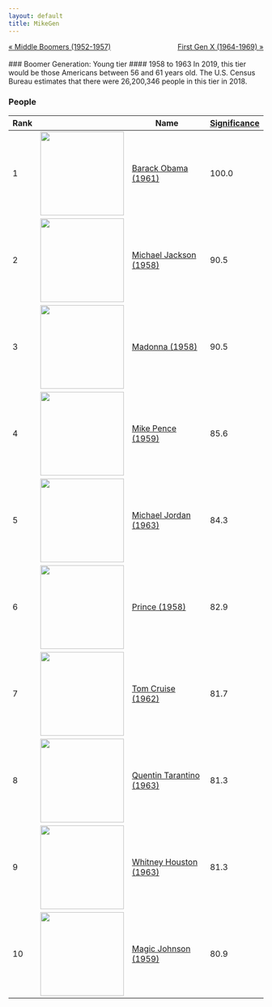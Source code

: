 ```yaml
---
layout: default
title: MikeGen
---
```

<div style="overflow: hidden"><a href="/mike-gen/generations/boomer-middle.html" class="previous" style="float: left !important">&laquo; Middle Boomers (1952-1957)</a><a href="/mike-gen/generations/genx-first.html" class="next" style="float: right !important">First Gen X (1964-1969) &raquo;</a></div>
<br>
### Boomer Generation: Young tier
#### 1958 to 1963
In 2019, this tier would be those Americans between 56 and 61 years old. The U.S. Census Bureau estimates that there were 26,200,346 people in this tier in 2018. 

### People

Rank |     | Name                               | <a href="/mike-gen/FAQ.html#Significance">Significance</a> 
---- | --- | ---------------------------------- | -------- 
1    | <img src="https://upload.wikimedia.org/wikipedia/commons/8/8d/President_Barack_Obama.jpg" width="165" /> | [Barack Obama (1961)](https://en.wikipedia.org/wiki/Barack_Obama) | 100.0
2    | <img src="https://upload.wikimedia.org/wikipedia/commons/3/31/Michael_Jackson_in_1988.jpg" width="165" /> | [Michael Jackson (1958)](https://en.wikipedia.org/wiki/Michael_Jackson) | 90.5
3    | <img src="https://upload.wikimedia.org/wikipedia/commons/d/d1/Madonna_Rebel_Heart_Tour_2015_-_Stockholm_%2823051472299%29_%28cropped_2%29.jpg" width="165" /> | [Madonna (1958)](https://en.wikipedia.org/wiki/Madonna_(entertainer)) | 90.5
4    | <img src="https://upload.wikimedia.org/wikipedia/commons/b/b9/Mike_Pence_official_Vice_Presidential_portrait.jpg" width="165" /> | [Mike Pence (1959)](https://en.wikipedia.org/wiki/Mike_Pence) | 85.6
5    | <img src="https://upload.wikimedia.org/wikipedia/commons/a/ae/Michael_Jordan_in_2014.jpg" width="165" /> | [Michael Jordan (1963)](https://en.wikipedia.org/wiki/Michael_Jordan) | 84.3
6    | <img src="https://upload.wikimedia.org/wikipedia/commons/d/d6/Prince_at_Coachella_%28cropped%29.jpg" width="165" /> | [Prince (1958)](https://en.wikipedia.org/wiki/Prince_(musician)) | 82.9
7    | <img src="https://upload.wikimedia.org/wikipedia/commons/c/c8/Jack_Reacher-_Never_Go_Back_Japan_Premiere_Red_Carpet-_Tom_Cruise_%2835338493152%29_%28cropped%29.jpg" width="165" /> | [Tom Cruise (1962)](https://en.wikipedia.org/wiki/Tom_Cruise) | 81.7
8    | <img src="https://upload.wikimedia.org/wikipedia/commons/0/0b/Quentin_Tarantino_by_Gage_Skidmore.jpg" width="165" /> | [Quentin Tarantino (1963)](https://en.wikipedia.org/wiki/Quentin_Tarantino) | 81.3
9    | <img src="https://upload.wikimedia.org/wikipedia/commons/a/a7/Whitney_Houston_Welcome_Home_Heroes_1_cropped.jpg" width="165" /> | [Whitney Houston (1963)](https://en.wikipedia.org/wiki/Whitney_Houston) | 81.3
10   | <img src="https://upload.wikimedia.org/wikipedia/commons/7/72/Earvin_%22Magic%22_Johnson_on_%2707.jpg" width="165" /> | [Magic Johnson (1959)](https://en.wikipedia.org/wiki/Magic_Johnson) | 80.9
